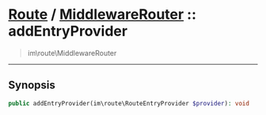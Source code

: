 # [Route](route.md) / [MiddlewareRouter](route-MiddlewareRouter.md) :: addEntryProvider
 > im\route\MiddlewareRouter
____

## Synopsis
```php
public addEntryProvider(im\route\RouteEntryProvider $provider): void
```
